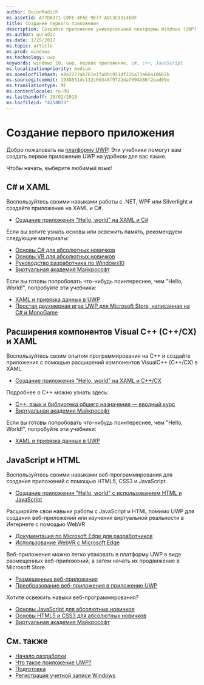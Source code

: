 ```yaml
---
author: QuinnRadich
ms.assetid: A77DA371-C0FE-4FAE-9E77-ADC3C9314EDF
title: Создание первого приложения
description: Создайте приложение универсальной платформы Windows (UWP) для Windows 10 с помощью языка программирования по вашему выбору.
ms.author: quradic
ms.date: 1/25/2017
ms.topic: article
ms.prod: windows
ms.technology: uwp
keywords: windows 10, uwp, первое приложение, c#, c++, JavaScript
ms.localizationpriority: medium
ms.openlocfilehash: e8e2272ab761e1fa0bc9514f226a73a66a10662b
ms.sourcegitcommit: 1938851dc132c60348f9722daf994b86f2ead09e
ms.translationtype: MT
ms.contentlocale: ru-RU
ms.lasthandoff: 10/02/2018
ms.locfileid: "4258073"
---
```

# <a name="create-your-first-app"></a>Создание первого приложения

Добро пожаловать на [платформу UWP](universal-application-platform-guide.md)! Эти учебники помогут вам создать первое приложение UWP на удобном для вас языке.

Чтобы начать, выберите любимый язык!

## <a name="c-and-xaml"></a>C# и XAML

Воспользуйтесь своими навыками работы с .NET, WPF или Silverlight и создайте приложение на XAML и C#.

* [Создание приложения "Hello, world" на XAML и C#](create-a-hello-world-app-xaml-universal.md)

Если вы хотите узнать основы или освежить память, рекомендуем следующие материалы:

* [Основы C# для абсолютных новичков](https://go.microsoft.com/fwlink/?linkid=850801)
* [Основы VB для абсолютных новичков](https://go.microsoft.com/fwlink/?linkid=850802)
* [Руководство разработчика по Windows10](https://go.microsoft.com/fwlink/?linkid=850804)
* [Виртуальная академия Майкрософт](http://www.microsoftvirtualacademy.com/)

Если вы готовы попробовать что-нибудь поинтереснее, чем "Hello, World!", попробуйте эти учебники:

* [XAML и привязка данных в UWP](xaml-basics-intro.md)
* [Простая двухмерная игра UWP для Microsoft Store, написанная на C# и MonoGame](get-started-tutorial-game-mg2d.md)


## <a name="visual-c-component-extensions-ccx-and-xaml"></a>Расширения компонентов Visual C++ (C++/CX) и XAML

Воспользуйтесь своим опытом программирования на С++ и создайте приложения с помощью расширений компонентов VisualC++ (C++/CX) в XAML.

* [Создание приложения "Hello, world" на XAML и C++/CX](create-a-basic-windows-10-app-in-cpp.md)

Подробнее о C++ можно узнать здесь:

* [C++: язык и библиотека общего назначения — вводный курс](http://www.microsoftvirtualacademy.com/training-courses/c-a-general-purpose-language-and-library-jump-start)
* [Виртуальная академия Майкрософт](http://go.microsoft.com/fwlink/p/?LinkID=389916)

Если вы готовы попробовать что-нибудь поинтереснее, чем "Hello, World!", попробуйте эти учебники:

* [XAML и привязка данных в UWP](xaml-basics-intro.md)

## <a name="javascript-and-html"></a>JavaScript и HTML

Воспользуйтесь своими навыками веб-программирования для создания приложений с помощью HTML5, CSS3 и JavaScript.

* [Создание приложения "Hello, world" с использованием HTML и JavaScript](create-a-hello-world-app-js-uwp.md)

Расширяйте свои навыки работы с JavaScript и HTML помимо UWP для создания веб-приложений или изучения виртуальной реальности в Интернете с помощью WebVR

* [Документация по Microsoft Edge для разработчиков](https://docs.microsoft.com/microsoft-edge/)
* [Использование WebVR с Microsoft Edge](https://docs.microsoft.com/en-us/microsoft-edge/webvr/)

Веб-приложения можно легко упаковать в платформу UWP в виде размещенных веб-приложений, а затем начать их продвижение в Microsoft Store.

* [Размещенные веб-приложения](https://developer.microsoft.com/windows/bridges/hosted-web-apps)
* [Преобразование веб-приложения в приложение UWP](../porting/hwa-create-windows.md)

Хотите освежить навыки веб-программирования?

* [Основы JavaScript для абсолютных новичков](http://www.microsoftvirtualacademy.com/training-courses/javascript-fundamentals-for-absolute-beginners)
* [Основы HTML5 и CSS3 для абсолютных новичков](http://www.microsoftvirtualacademy.com/training-courses/html5-css3-fundamentals-development-for-absolute-beginners)
* [Виртуальная академия Майкрософт](http://go.microsoft.com/fwlink/p/?LinkID=389916)

## <a name="see-also"></a>См. также

* [Начало разработки](create-uwp-apps.md)
* [Что такое приложение UWP?](universal-application-platform-guide.md)
* [Подготовка](get-set-up.md)
* [Регистрация учетной записи Windows](sign-up.md)
